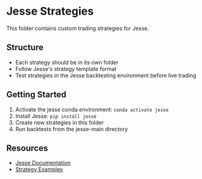 # Jesse Strategies

This folder contains custom trading strategies for Jesse.

## Structure
- Each strategy should be in its own folder
- Follow Jesse's strategy template format
- Test strategies in the Jesse backtesting environment before live trading

## Getting Started
1. Activate the jesse conda environment: `conda activate jesse`
2. Install Jesse: `pip install jesse`
3. Create new strategies in this folder
4. Run backtests from the jesse-main directory

## Resources
- [Jesse Documentation](https://docs.jesse.trade/)
- [Strategy Examples](https://github.com/jesse-ai/strategies)